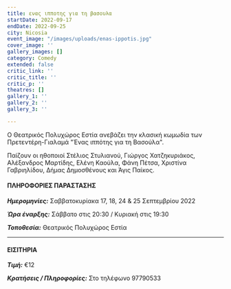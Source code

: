 ```yaml
---
title: ενας ιπποτης για τη βασουλα
startDate: 2022-09-17
endDate: 2022-09-25
city: Nicosia
event_image: "/images/uploads/enas-ippotis.jpg"
cover_image: ''
gallery_images: []
category: Comedy
extended: false
critic_link: ''
critic_title: ''
critic_p: ''
theatres: []
gallery_1: ''
gallery_2: ''
gallery_3: ''

---
```

Ο Θεατρικός Πολυχώρος Εστία ανεβάζει την κλασική κωμωδία των Πρετεντέρη-Γιαλαμά "Ένας ιππότης για τη Βασούλα".

Παίζουν οι ηθοποιοί Στέλιος Στυλιανού, Γιώργος Χατζηκυριάκος, Αλέξανδρος Μαρτίδης, Ελένη Καούλα, Φάνη Πέτσα, Χριστίνα Γαβριηλίδου, Δήμας Δημοσθένους και Άγις Παίκος.

#### ΠΛΗΡΟΦΟΡΙΕΣ ΠΑΡΑΣΤΑΣΗΣ

**_Ημερομηνίες:_** Σαββατοκυρίακα 17, 18, 24 & 25 Σεπτεμβρίου 2022

**_Ώρα έναρξης:_** Σάββατο στις 20:30 / Κυριακή στις 19:30

**_Τοποθεσία:_** Θεατρικός Πολυχώρος Εστία

***

#### ΕΙΣΙΤΗΡΙΑ

**_Τιμή:_** €12

**_Κρατήσεις / Πληροφορίες:_** Στο τηλέφωνο 97790533